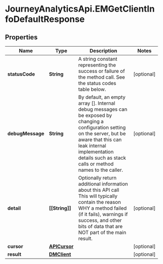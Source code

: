 # JourneyAnalyticsApi.EMGetClientInfoDefaultResponse

## Properties

Name | Type | Description | Notes
------------ | ------------- | ------------- | -------------
**statusCode** | **String** | A string constant representing the success or failure of the method call. See the status codes table below. | [optional] 
**debugMessage** | **String** | By default, an empty array []. Internal debug messages can be exposed by changing a configuration setting on the server, but be aware that this can leak internal implementation details such as stack calls or method names to the caller. | [optional] 
**detail** | **[[String]]** | Optionally return additional information about this API call             This will typically contain the reason WHY a method failed (if it fails), warnings if success, and other bits of data that             are NOT part of the main result. | [optional] 
**cursor** | [**APICursor**](APICursor.md) |  | [optional] 
**result** | [**DMClient**](DMClient.md) |  | [optional] 


